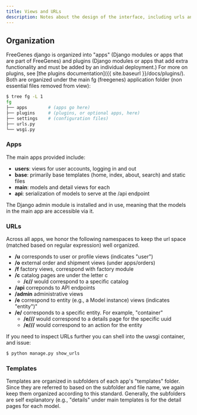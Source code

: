 ```yaml
---
title: Views and URLs
description: Notes about the design of the interface, including urls and views.
---
```


## Organization

FreeGenes django is organized into "apps" (Django modules or apps that are
part of FreeGenes) and plugins (Django modules or apps that add extra functionality
and must be added by an individual deployment.) For more on plugins, see [the plugins documentation]({{ site.baseurl }}/docs/plugins/). Both are organized under the main fg (freegenes) application folder (non
essential files removed from view):

```bash
$ tree fg -L 1
fg
├── apps        # (apps go here) 
├── plugins     # (plugins, or optional apps, here)
├── settings    # (configuration files)
├── urls.py 
└── wsgi.py
```

### Apps

The main apps provided include:

 - **users**: views for user accounts, logging in and out
 - **base**: primarily base templates (home, index, about, search) and static files
 - **main**: models and detail views for each
 - **api**: serialization of models to serve at the /api endpoint

The Django admin module is installed and in use, meaning that the models in the main
app are accessible via it.


### URLs

Across all apps, we honor the following namespaces to keep the url space (matched
based on regular expression) well organized.

 - **/u** corresponds to user or profile views (indicates "user")
 - **/o** external order and shipment views (under apps/orders)
 - **/f** factory views, correspond with factory module
 - **/c** catalog pages are under the letter c
   - **/c/<type>/** would correspond to a specific catalog
 - **/api** correponds to API endpoints
 - **/admin** administrative views
 - **/e** correspond to entity (e.g., a Model instance) views (indicates "entity")"
 - **/e/<type>** corresponds to a specific entity. For example, "container"
   - **/e/<type>/<uuid>/** would correspond to a details page for the specific uuid
   - **/e/<type>/<uuid>/<action>** would correspond to an action for the entity


If you need to inspect URLs further you can shell into the uwsgi container, and issue:

```bash
$ python manage.py show_urls
```

### Templates

Templates are organized in subfolders of each app's "templates" folder. Since they
are referred to based on the subfolder and file name, we again keep them organized
according to this standard. Generally, the subfolders are self explanatory (e.g.,
"details" under main templates is for the detail pages for each model.
